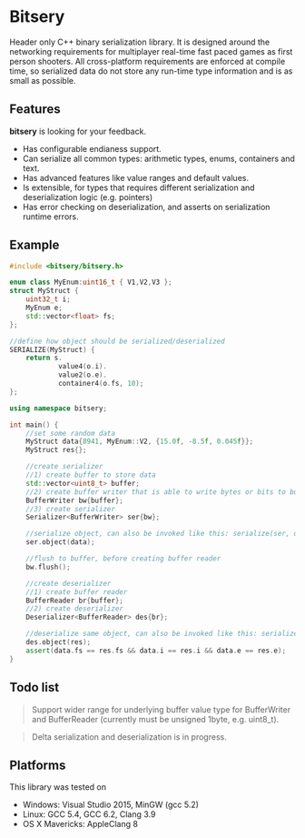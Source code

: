 # Bitsery

Header only C++ binary serialization library.
It is designed around the networking requirements for multiplayer real-time fast paced games as first person shooters.
All cross-platform requirements are enforced at compile time, so serialized data do not store any run-time type information and is as small as possible.

## Features

**bitsery** is looking for your feedback.
* Has configurable endianess support.
* Can serialize all common types: arithmetic types, enums, containers and text.
* Has advanced features like value ranges and default values.
* Is extensible, for types that requires different serialization and deserialization logic (e.g. pointers)
* Has error checking on deserialization, and asserts on serialization runtime errors.

## Example
```cpp
#include <bitsery/bitsery.h>

enum class MyEnum:uint16_t { V1,V2,V3 };
struct MyStruct {
    uint32_t i;
    MyEnum e;
    std::vector<float> fs;
};

//define how object should be serialized/deserialized
SERIALIZE(MyStruct) {
    return s.
            value4(o.i).
            value2(o.e).
            container4(o.fs, 10);
};

using namespace bitsery;

int main() {
    //set some random data
    MyStruct data{8941, MyEnum::V2, {15.0f, -8.5f, 0.045f}};
    MyStruct res{};

    //create serializer
    //1) create buffer to store data
    std::vector<uint8_t> buffer;
    //2) create buffer writer that is able to write bytes or bits to buffer
    BufferWriter bw{buffer};
    //3) create serializer
    Serializer<BufferWriter> ser{bw};

    //serialize object, can also be invoked like this: serialize(ser, data)
    ser.object(data);

    //flush to buffer, before creating buffer reader
    bw.flush();

    //create deserializer
    //1) create buffer reader
    BufferReader br{buffer};
    //2) create deserializer
    Deserializer<BufferReader> des{br};

    //deserialize same object, can also be invoked like this: serialize(des, data)
    des.object(res);
    assert(data.fs == res.fs && data.i == res.i && data.e == res.e);
}
```

## Todo list

> Support wider range for underlying buffer value type for BufferWriter and BufferReader (currently must be unsigned 1byte, e.g. uint8_t).

> Delta serialization and deserialization is in progress.

## Platforms

This library was tested on
* Windows: Visual Studio 2015, MinGW (gcc 5.2)
* Linux: GCC 5.4, GCC 6.2, Clang 3.9
* OS X Mavericks: AppleClang 8

